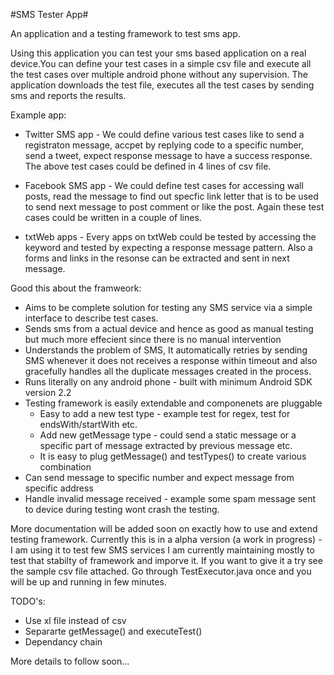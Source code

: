 #SMS Tester App#

An application and a testing framework to test sms app.

Using this application you can test your sms based application on a real device.You can define your test cases in a simple csv file and execute all the test cases over multiple android phone without any supervision.
The application downloads the test file, executes all the test cases by sending sms and reports the results.

Example app:
* Twitter SMS app - We could define various test cases like to send a registraton message, accpet by replying code to a specific number, send a tweet, expect response message to have a success response.
The above test cases could be defined in 4 lines of csv file.

* Facebook SMS app - We could define test cases for accessing wall posts, read the message to find out specfic link letter that is to be used to send next message to post comment or like the post.
Again these test cases could be written in a couple of lines.

* txtWeb apps - Every apps on txtWeb could be tested by accessing the keyword and tested by expecting a response message pattern. Also a forms and links in the resonse can be extracted and sent in next message.

Good this about the framweork:
* Aims to be complete solution for testing any SMS service via a simple interface to describe test cases.
* Sends sms from a actual device and hence as good as manual testing but much more effecient since there is no manual intervention
* Understands the problem of SMS, It automatically retries by sending SMS whenever it does not receives a response within timeout and also gracefully handles all the duplicate messages created in the process.
* Runs literally on any android phone - built with minimum Android SDK version 2.2
* Testing framework is easily extendable and componenets are pluggable
    * Easy to add a new test type - example test for regex, test for endsWith/startWith etc.
    * Add new getMessage type - could send a static message or a specific part of message extracted by previous message etc.
    * It is easy to plug getMessage() and testTypes() to create various combination
* Can send message to specific number and expect message from specific address
* Handle invalid message received - example some spam message sent to device during testing wont crash the testing.

More documentation will be added soon on exactly how to use and extend testing framework.
Currently this is in a alpha version (a work in progress) - I am using it to test few SMS services I am currently maintaining mostly to test that stabilty of framework and imporve it.
If you want to give it a try see the sample csv file attached.
Go through TestExecutor.java once and you will be up and running in few minutes.

TODO's:
* Use xl file instead of csv
* Separarte getMessage() and executeTest()
* Dependancy chain

More details to follow soon...






